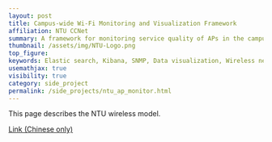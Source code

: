 ```yaml
---
layout: post
title: Campus-wide Wi-Fi Monitoring and Visualization Framework
affiliation: NTU CCNet
summary: A framework for monitoring service quality of APs in the campus
thumbnail: /assets/img/NTU-Logo.png
top_figure: 
keywords: Elastic search, Kibana, SNMP, Data visualization, Wireless network
usemathjax: true
visibility: true
category: side_project
permalink: /side_projects/ntu_ap_monitor.html
---
```


This page describes the NTU wireless model.

[Link (Chinese only)](https://ccnet.ntu.edu.tw/wireless/)
